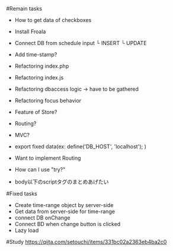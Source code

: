 #Remain tasks
- How to get data of checkboxes
- Install Froala

- Connect DB from schedule input
 └ INSERT
 └ UPDATE

- Add time-stamp?
- Refactoring index.php
- Refactoring index.js
- Refactoring dbaccess logic -> have to be gathered
- Refactoring focus behavior
- Feature of Store?
- Routing?

- MVC?
- export fixed data(ex: define('DB_HOST', 'localhost'); )
- Want to implement Routing
- How can I use "try?"
- body以下のscriptタグのまとめあげたい

#Fixed tasks
- Create time-range object by server-side
- Get data from server-side for time-range
- connect DB onChange
- Connect BD when change button is clicked
- Lazy load

#Study
https://qiita.com/setouchi/items/331bc02a2363eb4ba2c0
